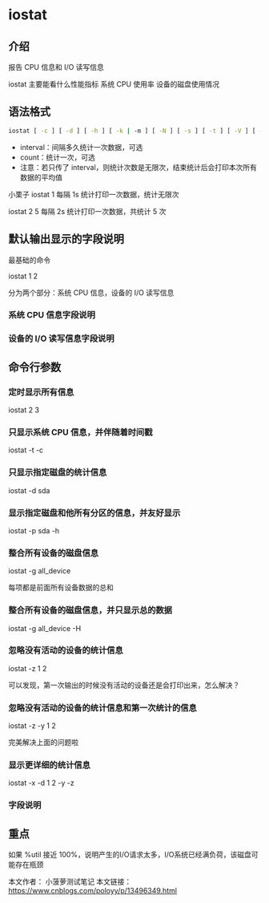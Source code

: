 # iostat 

## 介绍
报告 CPU 信息和 I/O 读写信息

 

iostat 主要能看什么性能指标
系统 CPU 使用率
设备的磁盘使用情况
 

## 语法格式
```sh
iostat [ -c ] [ -d ] [ -h ] [ -k | -m ] [ -N ] [ -s ] [ -t ] [ -V ] [ -x ] [ -y ] [ -z ]  [-j  { ID | LABEL | PATH | UUID | ... } ] [ -o JSON ] [ [ -H ] -g group_name ] [ --human ] [-p [ device [,...] | ALL ] ] [ device [...] | ALL ] [ interval [ count ] ]
```
* interval：间隔多久统计一次数据，可选
* count：统计一次，可选
* 注意：若只传了 interval，则统计次数是无限次，结束统计后会打印本次所有数据的平均值
 

小栗子
iostat 1 
每隔 1s 统计打印一次数据，统计无限次

 

iostat 2 5
每隔 2s 统计打印一次数据，共统计 5 次

 

## 默认输出显示的字段说明
最基础的命令

iostat 1 2 


分为两个部分：系统 CPU 信息，设备的 I/O 读写信息

 

### 系统 CPU 信息字段说明


 

### 设备的 I/O 读写信息字段说明


 

## 命令行参数


 


### 定时显示所有信息
iostat 2  3
 

### 只显示系统 CPU 信息，并伴随着时间戳
iostat -t -c


 

### 只显示指定磁盘的统计信息
iostat -d sda


 

### 显示指定磁盘和他所有分区的信息，并友好显示
iostat -p sda -h


 

### 整合所有设备的磁盘信息
iostat -g all_device


每项都是前面所有设备数据的总和

 

### 整合所有设备的磁盘信息，并只显示总的数据
iostat -g all_device -H


 

### 忽略没有活动的设备的统计信息
iostat -z 1 2


可以发现，第一次输出的时候没有活动的设备还是会打印出来，怎么解决？

 

### 忽略没有活动的设备的统计信息和第一次统计的信息
iostat -z -y 1 2


完美解决上面的问题啦

 

### 显示更详细的统计信息
iostat -x -d 1 2 -y -z


 

### 字段说明


 

## 重点
如果 %util 接近 100%，说明产生的I/O请求太多，I/O系统已经满负荷，该磁盘可能存在瓶颈

 



本文作者： 小菠萝测试笔记
本文链接： https://www.cnblogs.com/poloyy/p/13496349.html


